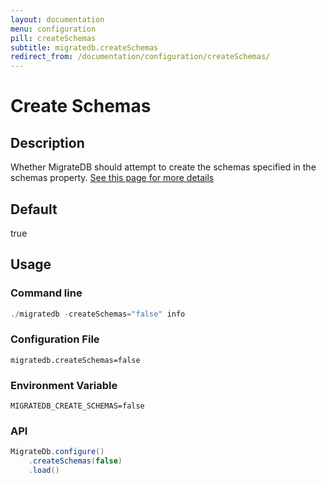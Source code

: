 ```yaml
---
layout: documentation
menu: configuration
pill: createSchemas
subtitle: migratedb.createSchemas
redirect_from: /documentation/configuration/createSchemas/
---
```


# Create Schemas

## Description

Whether MigrateDB should attempt to create the schemas specified in the schemas
property. [See this page for more details](/migratedb/documentation/concepts/migrations#the-createschemas-option-and-the-schema-history-table)

## Default

true

## Usage

### Command line

```powershell
./migratedb -createSchemas="false" info
```

### Configuration File

```properties
migratedb.createSchemas=false
```

### Environment Variable

```properties
MIGRATEDB_CREATE_SCHEMAS=false
```

### API

```java
MigrateDb.configure()
    .createSchemas(false)
    .load()
```
